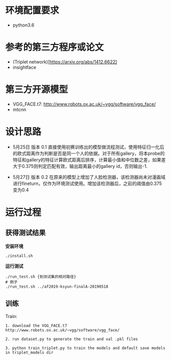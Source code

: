 # 环境配置要求

* python3.6

# 参考的第三方程序或论文
* (Triplet network)[https://arxiv.org/abs/1412.6622]
* insightface
# 第三方开源模型
* VGG_FACE.t7: http://www.robots.ox.ac.uk/~vgg/software/vgg_face/
* mtcnn
# 设计思路
* 5月25日 版本 0.1
直接使用初赛训练出的模型做流程测试，使用特征归一化后的欧式距离作为判断是否是同一个人的依据。对于所有gallery，将本probe的特征和gallery的特征计算欧式距离后排序，计算最小值和中位数之差，如果差大于0.375则判定匹配有效，输出距离最小的gallery id，否则输出-1.

* 5月27日 版本 0.2
在原来的模型上增加了人脸检测器，该检测器尚未对漫画域进行fineturn，仅作为环境测试使用。增加该检测器后，之前的阈值由0.375变为0.4


# 运行过程
## 获得测试结果
**安装环境**
```
./install.sh
```
**运行测试**
```
./run_test.sh {到测试集的相对路径}
# 例子
./run_test.sh ../af2019-ksyun-finalA-20190518
```

## 训练
Train:

	1. download the VGG_FACE.t7 http://www.robots.ox.ac.uk/~vgg/software/vgg_face/
	
    2. run dataset.py to generate the train and val .pkl files
    
    3. python train_triplet.py to train the models and default save models in triplet_models dir

